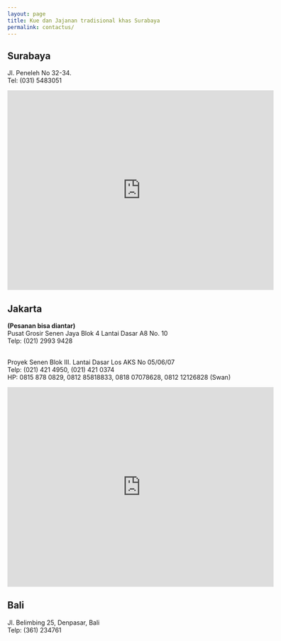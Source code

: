 ```yaml
---
layout: page
title: Kue dan Jajanan tradisional khas Surabaya
permalink: contactus/
---
```


## Surabaya
Jl. Peneleh No 32-34.
<br/>Tel: (031) 5483051

<iframe src="https://www.google.com/maps/embed?pb=!1m18!1m12!1m3!1d3957.905749991996!2d112.73591631409391!3d-7.2515669947654855!2m3!1f0!2f0!3f0!3m2!1i1024!2i768!4f13.1!3m3!1m2!1s0x2dd7f941f1ac7feb%3A0xd4fcdc2737f110eb!2sBikang+cake+Peneleh!5e0!3m2!1sen!2s!4v1504519296100" width="600" height="450" frameborder="0" style="border:0" allowfullscreen></iframe>

## Jakarta
<strong>(Pesanan bisa diantar)</strong>
<br/>Pusat Grosir Senen Jaya Blok 4 Lantai Dasar A8 No. 10
<br/>Telp: (021) 2993 9428

<br/>Proyek Senen Blok III. Lantai Dasar Los AKS No 05/06/07
<br/>Telp: (021) 421 4950, (021) 421 0374
<br/>HP: 0815 878 0829, 0812 85818833, 0818 07078628, 0812 12126828 (Swan)
<br/>

<iframe src="https://www.google.com/maps/embed?pb=!1m18!1m12!1m3!1d3966.664080066394!2d106.84088471476886!3d-6.175705695528928!2m3!1f0!2f0!3f0!3m2!1i1024!2i768!4f13.1!3m3!1m2!1s0x0%3A0x192a0c035f8a9d86!2sBikang+Peneleh+Senen!5e0!3m2!1sen!2s!4v1504519029275" width="600" height="450" frameborder="0" style="border:0" allowfullscreen></iframe>

## Bali
Jl. Belimbing 25, Denpasar, Bali
<br/>Telp: (361) 234761